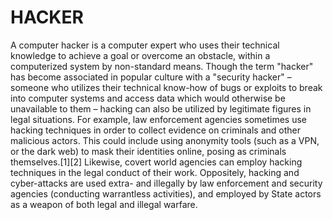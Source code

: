 # HACKER
A computer hacker is a computer expert who uses their technical knowledge to achieve a goal or overcome an obstacle, within a computerized system by non-standard means.  Though the term "hacker" has become associated in popular culture with a "security hacker" – someone who utilizes their technical know-how of bugs or exploits to break into computer systems and access data which would otherwise be unavailable to them – hacking can also be utilized by legitimate figures in legal situations. For example, law enforcement agencies sometimes use hacking techniques in order to collect evidence on criminals and other malicious actors. This could include using anonymity tools (such as a VPN, or the dark web) to mask their identities online, posing as criminals themselves.[1][2] Likewise, covert world agencies can employ hacking techniques in the legal conduct of their work. Oppositely, hacking and cyber-attacks are used extra- and illegally by law enforcement and security agencies (conducting warrantless activities), and employed by State actors as a weapon of both legal and illegal warfare.
